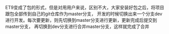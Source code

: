 ET9变成了包的形式，但是对用用户来说，区别不大，大家安装好包之后，将项目跟包全部传到自己的git仓库作为master分支，
开发的时候切换出来一个分支dev进行开发。每次要更新，则先切换到master分支进行更新，更新完成后提交到master分支，
再切换到dev分支进行合并master分支，这样就完成了合并